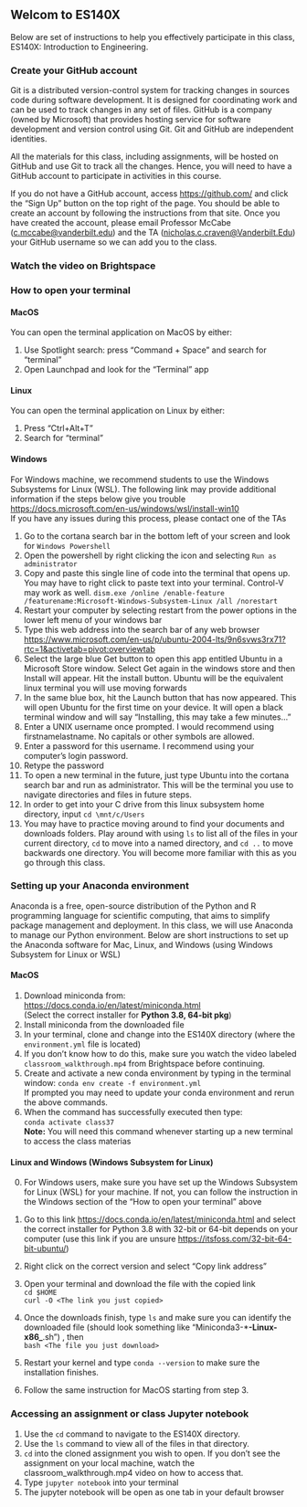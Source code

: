 ## Welcom to ES140X

Below are set of instructions to help you effectively participate 
in this class, ES140X: Introduction to Engineering. 


### Create your GitHub account

Git is a distributed version-control system for tracking changes in sources code during software development. It is designed for coordinating work and can be used to track changes in any set of files. GitHub is a company (owned by Microsoft) that provides hosting service for software development and version control using Git. Git and GitHub are independent identities.  

All the materials for this class, including assignments, will be hosted on GitHub and use Git to track all the changes. Hence, you will need to have a GitHub account to participate in activities in this course. 

If you do not have a GitHub account, access https://github.com/ and click the “Sign Up” button on the top right of the page. You should be able to create an account by following the instructions from that site. Once you have created the account, please email Professor McCabe (c.mccabe@vanderbilt.edu) and the TA (nicholas.c.craven@Vanderbilt.Edu) your GitHub username so we can add you to the class. 



### Watch the video on Brightspace


### How to open your terminal

#### MacOS
You can open the terminal application on MacOS by either:
1. Use Spotlight search: press “Command + Space” and search for “terminal”
2. Open Launchpad and look for the “Terminal” app

#### Linux 
You can open the terminal application on Linux by either:
1. Press “Ctrl+Alt+T”
2. Search for “terminal” 

#### Windows

For Windows machine, we recommend students to use the Windows Subsystems for Linux (WSL). The following link may provide additional information if the steps below give you trouble   https://docs.microsoft.com/en-us/windows/wsl/install-win10  
If you have any issues during this process, please contact one of the TAs  
1. Go to the cortana search bar in the bottom left of your screen and look for `Windows Powershell`
2. Open the powershell by right clicking the icon and selecting `Run as administrator`
3. Copy and paste this single line of code into the terminal that opens up. You may have to right click to paste text into your terminal. Control-V may work as well.
      `dism.exe /online /enable-feature /featurename:Microsoft-Windows-Subsystem-Linux /all /norestart`
4. Restart your computer by selecting restart from the power options in the lower left menu of your windows bar
5. Type this web address into the search bar of any web browser
    https://www.microsoft.com/en-us/p/ubuntu-2004-lts/9n6svws3rx71?rtc=1&activetab=pivot:overviewtab
6.  Select the large blue Get button to open this app entitled Ubuntu in a Microsoft Store window. Select Get again in the windows store and then Install will appear. Hit the install button. Ubuntu will be the equivalent linux terminal you will use moving forwards
7. In the same blue box, hit the Launch button that has now appeared. This will open Ubuntu for the first time on your device. It will open a black terminal window and will say “Installing, this may take a few minutes...” 
8. Enter a UNIX username once prompted. I would recommend using firstnamelastname. No capitals or other symbols are allowed.
9. Enter a password for this username. I recommend using your computer’s login password.
10. Retype the password
11. To open a new terminal in the future, just type Ubuntu into the cortana search bar and run as administrator. This will be the terminal you use to navigate directories and files in future steps.
12. In order to get into your C drive from this linux subsystem home directory, input `cd \mnt/c/Users`
13. You may have to practice moving around to find your documents and downloads folders. Play around with using `ls` to list all of the files in your current directory, `cd` to move into a named directory, and `cd ..` to move backwards one directory. You will become more familiar with this as you go through this class.


### Setting up your Anaconda environment

Anaconda is a free, open-source distribution of the Python and R programming language for scientific computing, that aims to simplify package management and deployment. In this class, we will use Anaconda to manage our Python environment. Below are short instructions to set up the Anaconda software for Mac, Linux, and Windows (using Windows Subsystem for Linux or WSL)


#### MacOS  
1. Download miniconda from:   
    https://docs.conda.io/en/latest/miniconda.html   
    (Select the correct installer for **Python 3.8, 64-bit pkg**)
2. Install miniconda from the downloaded file  
3. In your terminal, clone and change into the ES140X directory (where the `environment.yml` file is located)  
4. If you don’t know how to do this, make sure you watch the video labeled `classroom_walkthrough.mp4` from Brightspace before continuing.
5. Create and activate a new conda environment by typing in the terminal window:
    `conda env create -f environment.yml`  
    If prompted you may need to update your conda environment and rerun the above commands.
6. When the command has successfully executed then type:  
    `conda activate class37`   
**Note:** You will need this command whenever starting up a new terminal to access the class materias


#### Linux and Windows (Windows Subsystem for Linux)
0.   For Windows users, make sure you have set up the Windows Subsystem for Linux (WSL) for your machine. If not, you can follow the instruction in the Windows section of the “How to open your terminal” above

1. Go to this link https://docs.conda.io/en/latest/miniconda.html and select the correct installer for Python 3.8 with 32-bit or 64-bit depends on your computer (use this link if you are unsure https://itsfoss.com/32-bit-64-bit-ubuntu/)
2. Right click on the correct version and select “Copy link address”
3. Open your terminal and download the file with the copied link  
    `cd $HOME`  
    `curl -O <The link you just copied>`  
4. Once the downloads finish, type `ls` and make sure you can identify the downloaded file (should look something like “Miniconda3-***-Linux-x86_**.sh”) , then   
    `bash <The file you just download>`
5. Restart your kernel and type `conda --version` to make sure the installation finishes. 
6. Follow the same instruction for MacOS starting from step 3. 


### Accessing an assignment or class Jupyter notebook

1. Use the `cd` command to navigate to the ES140X directory.
2. Use the `ls` command to view all of the files in that directory.
3. `cd` into the cloned assignment you wish to open. If you don’t see the assignment on your local machine, watch the classroom_walkthrough.mp4 video on how to access that.
4. Type `jupyter notebook` into your terminal
5. The jupyter notebook will be open as one tab in your default browser  
